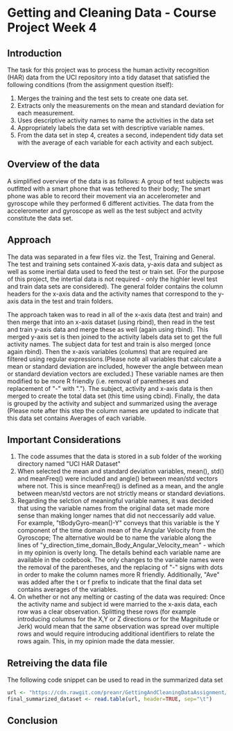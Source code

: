 # Getting and Cleaning Data - Course Project Week  4

## Introduction
The task for this project was to process the human activity recognition (HAR) data from the UCI repository into a tidy dataset that satisfied the following conditions (from the assignment question itself): 
1. Merges the training and the test sets to create one data set.
2. Extracts only the measurements on the mean and standard deviation for each measurement.
3. Uses descriptive activity names to name the activities in the data set
4. Appropriately labels the data set with descriptive variable names.
5. From the data set in step 4, creates a second, independent tidy data set with the average of each variable for each activity and each subject.
  
## Overview of the data
A simplified overview of the data is as follows: A group of test subjects was outfitted with a smart phone that was tethered to their body; The smart phone was able to record their movement via an accelerometer and gyroscope while they performed 6 different activities. The data from the accelerometer and gyroscope as well as the test subject and actvity constitute the data set.

## Approach
The data was separated in a few files viz. the Test, Training and General. The test and training sets contained X-axis data, y-axis data and subject as well as some inertial data used to feed the test or train set. (For the purpose of this project, the intertial data is not required - only the highler level test and train data sets are considered). The general folder contains the column headers for the x-axis data and the activity names that correspond to the y-axis data in the test and train folders.

The approach taken was to read in all of the x-axis data (test and train) and then merge that into an x-axis dataset (using rbind), then read in the test and train y-axis data and merge these as well (again using rbind). This merged y-axis set is then joined to the activity labels data set to get the full activity names.
The subject data for test and train is also merged (once again rbind).
Then the x-axis variables (columns) that are required are filtered using regular expressions.(Please note all variables that calculate a mean or standard deviation are included, however the angle between mean or standard deviation vectors are excluded.)
These variable names are then modified to be more R friendly (i.e. removal of parentheses and replacement of "-" with ".").
The subject, activity and x-axis data is then merged to create the total data set (this time using cbind).
Finally, the data is grouped by the activity and subject and summarized using the average (Please note after this step the column names are updated to indicate that this data set contains Averages of each variable.

## Important Considerations
1. The code assumes that the data is stored in a sub folder of the working directory named "UCI HAR Dataset"
2. When selected the mean and standard deviation variables, mean(), std() and meanFreq() were included and angle() between mean/std vectors where not. This is since meanFreq() is defined as a mean, and the angle between mean/std vectors are not strictly means or standard deviations.
3. Regarding the selction of meaningful variable names, it was decided that using the variable names from the original data set made more sense than making longer names that did not neccessarily add value. For example, "tBodyGyro-mean()-Y" conveys that this variable is the Y component of the time domain mean of the Angular Velocity from the Gyroscope; The alternative would be to name the variable along the lines of "y_direction_time_domain_Body_Angular_Velocity_mean" - which in my opinion is overly long. The details behind each variable name are available in the codebook. The only changes to the variable names were the removal of the parentheses, and the replacing of "-" signs with dots in order to make the column names more R friendly. Additionally, "Ave" was added after the t or f prefix to indicate that the final data set contains averages of the variables.
4. On whether or not any melting or casting of the data was required: Once the activity name and subject id were married to the x-axis data, each row was a clear observation. Splitting these rows (for example introducing columns for the X,Y or Z directions or for the Magnitude or Jerk) would mean that the same observation was spread over multiple rows and would require introducing additional identifiers to relate the rows again. This, in my opinion made the data messier.

## Retreiving the data file
The following code snippet can be used to read in the summarized data set
```R
url <- "https://cdn.rawgit.com/preanr/GettingAndCleaningDataAssignment/c5299b41/summaryDS.txt"
final_summarized_dataset <- read.table(url, header=TRUE, sep="\t")
```
## Conclusion


